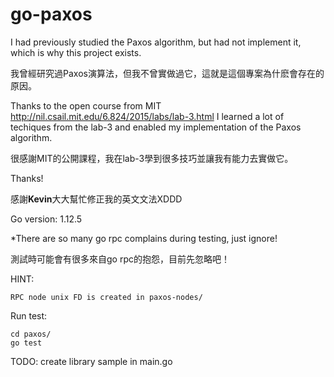 # go-paxos

I had previously studied the Paxos algorithm, but had not implement it, which is why this project exists.

我曾經研究過Paxos演算法，但我不曾實做過它，這就是這個專案為什麽會存在的原因。

Thanks to the open course from MIT http://nil.csail.mit.edu/6.824/2015/labs/lab-3.html I learned a lot of techiques from the lab-3 and enabled my implementation of the Paxos algorithm.

很感謝MIT的公開課程，我在lab-3學到很多技巧並讓我有能力去實做它。

Thanks!

感謝**Kevin**大大幫忙修正我的英文文法XDDD

Go version: 1.12.5

*There are so many go rpc complains during testing, just ignore!

測試時可能會有很多來自go rpc的抱怨，目前先忽略吧！

HINT:

    RPC node unix FD is created in paxos-nodes/

Run test:

    cd paxos/
    go test

TODO:
    create library sample in main.go
